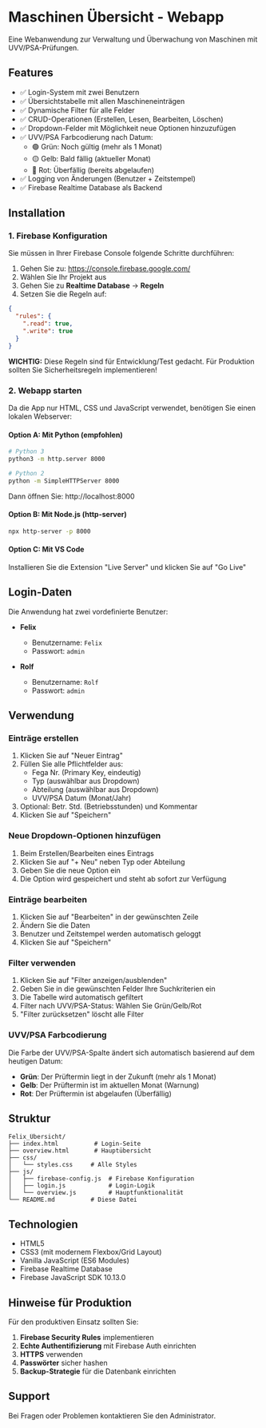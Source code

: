 # Maschinen Übersicht - Webapp

Eine Webanwendung zur Verwaltung und Überwachung von Maschinen mit UVV/PSA-Prüfungen.

## Features

- ✅ Login-System mit zwei Benutzern
- ✅ Übersichtstabelle mit allen Maschineneinträgen
- ✅ Dynamische Filter für alle Felder
- ✅ CRUD-Operationen (Erstellen, Lesen, Bearbeiten, Löschen)
- ✅ Dropdown-Felder mit Möglichkeit neue Optionen hinzuzufügen
- ✅ UVV/PSA Farbcodierung nach Datum:
  - 🟢 Grün: Noch gültig (mehr als 1 Monat)
  - 🟡 Gelb: Bald fällig (aktueller Monat)
  - 🔴 Rot: Überfällig (bereits abgelaufen)
- ✅ Logging von Änderungen (Benutzer + Zeitstempel)
- ✅ Firebase Realtime Database als Backend

## Installation

### 1. Firebase Konfiguration

Sie müssen in Ihrer Firebase Console folgende Schritte durchführen:

1. Gehen Sie zu: https://console.firebase.google.com/
2. Wählen Sie Ihr Projekt aus
3. Gehen Sie zu **Realtime Database** → **Regeln**
4. Setzen Sie die Regeln auf:

```json
{
  "rules": {
    ".read": true,
    ".write": true
  }
}
```

**WICHTIG:** Diese Regeln sind für Entwicklung/Test gedacht. Für Produktion sollten Sie Sicherheitsregeln implementieren!

### 2. Webapp starten

Da die App nur HTML, CSS und JavaScript verwendet, benötigen Sie einen lokalen Webserver:

#### Option A: Mit Python (empfohlen)

```bash
# Python 3
python3 -m http.server 8000

# Python 2
python -m SimpleHTTPServer 8000
```

Dann öffnen Sie: http://localhost:8000

#### Option B: Mit Node.js (http-server)

```bash
npx http-server -p 8000
```

#### Option C: Mit VS Code

Installieren Sie die Extension "Live Server" und klicken Sie auf "Go Live"

## Login-Daten

Die Anwendung hat zwei vordefinierte Benutzer:

- **Felix**
  - Benutzername: `Felix`
  - Passwort: `admin`

- **Rolf**
  - Benutzername: `Rolf`
  - Passwort: `admin`

## Verwendung

### Einträge erstellen

1. Klicken Sie auf "Neuer Eintrag"
2. Füllen Sie alle Pflichtfelder aus:
   - Fega Nr. (Primary Key, eindeutig)
   - Typ (auswählbar aus Dropdown)
   - Abteilung (auswählbar aus Dropdown)
   - UVV/PSA Datum (Monat/Jahr)
3. Optional: Betr. Std. (Betriebsstunden) und Kommentar
4. Klicken Sie auf "Speichern"

### Neue Dropdown-Optionen hinzufügen

1. Beim Erstellen/Bearbeiten eines Eintrags
2. Klicken Sie auf "+ Neu" neben Typ oder Abteilung
3. Geben Sie die neue Option ein
4. Die Option wird gespeichert und steht ab sofort zur Verfügung

### Einträge bearbeiten

1. Klicken Sie auf "Bearbeiten" in der gewünschten Zeile
2. Ändern Sie die Daten
3. Benutzer und Zeitstempel werden automatisch geloggt
4. Klicken Sie auf "Speichern"

### Filter verwenden

1. Klicken Sie auf "Filter anzeigen/ausblenden"
2. Geben Sie in die gewünschten Felder Ihre Suchkriterien ein
3. Die Tabelle wird automatisch gefiltert
4. Filter nach UVV/PSA-Status: Wählen Sie Grün/Gelb/Rot
5. "Filter zurücksetzen" löscht alle Filter

### UVV/PSA Farbcodierung

Die Farbe der UVV/PSA-Spalte ändert sich automatisch basierend auf dem heutigen Datum:

- **Grün**: Der Prüftermin liegt in der Zukunft (mehr als 1 Monat)
- **Gelb**: Der Prüftermin ist im aktuellen Monat (Warnung)
- **Rot**: Der Prüftermin ist abgelaufen (Überfällig)

## Struktur

```
Felix_Übersicht/
├── index.html          # Login-Seite
├── overview.html       # Hauptübersicht
├── css/
│   └── styles.css     # Alle Styles
├── js/
│   ├── firebase-config.js  # Firebase Konfiguration
│   ├── login.js            # Login-Logik
│   └── overview.js         # Hauptfunktionalität
└── README.md          # Diese Datei
```

## Technologien

- HTML5
- CSS3 (mit modernem Flexbox/Grid Layout)
- Vanilla JavaScript (ES6 Modules)
- Firebase Realtime Database
- Firebase JavaScript SDK 10.13.0

## Hinweise für Produktion

Für den produktiven Einsatz sollten Sie:

1. **Firebase Security Rules** implementieren
2. **Echte Authentifizierung** mit Firebase Auth einrichten
3. **HTTPS** verwenden
4. **Passwörter** sicher hashen
5. **Backup-Strategie** für die Datenbank einrichten

## Support

Bei Fragen oder Problemen kontaktieren Sie den Administrator.

